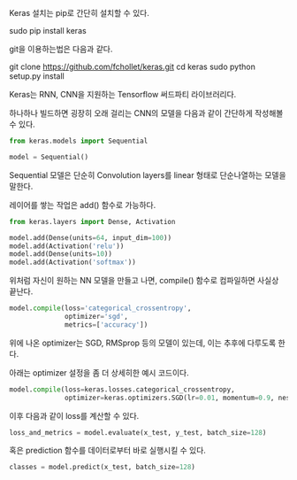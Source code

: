 Keras 설치는 pip로 간단히 설치할 수 있다.

sudo pip install keras 

git을 이용하는법은 다음과 같다.

git clone https://github.com/fchollet/keras.git
cd keras
sudo python setup.py install

Keras는 RNN, CNN을 지원하는 Tensorflow 써드파티 라이브러리다.

하나하나 빌드하면 굉장히 오래 걸리는 CNN의 모델을 다음과 같이 간단하게 작성해볼 수 있다.

```python
from keras.models import Sequential

model = Sequential()
```

Sequential 모델은 단순히 Convolution layers를 linear 형태로 단순나열하는 모델을 말한다.

레이어를 쌓는 작업은 add() 함수로 가능하다.

```python
from keras.layers import Dense, Activation

model.add(Dense(units=64, input_dim=100))
model.add(Activation('relu'))
model.add(Dense(units=10))
model.add(Activation('softmax'))
```

위처럼 자신이 원하는 NN 모델을 만들고 나면, compile() 함수로 컴파일하면 사실상 끝난다.

```python
model.compile(loss='categorical_crossentropy',
              optimizer='sgd',
              metrics=['accuracy'])
```

위에 나온 optimizer는 SGD, RMSprop 등의 모델이 있는데, 이는 추후에 다루도록 한다.

아래는 optimizer 설정을 좀 더 상세히한 예시 코드이다.

```python
model.compile(loss=keras.losses.categorical_crossentropy,
              optimizer=keras.optimizers.SGD(lr=0.01, momentum=0.9, nesterov=True))
```

이후 다음과 같이 loss를 계산할 수 있다.

```python
loss_and_metrics = model.evaluate(x_test, y_test, batch_size=128)
```

혹은 prediction 함수를 데이터로부터 바로 실행시킬 수 있다.

```python
classes = model.predict(x_test, batch_size=128)
```



